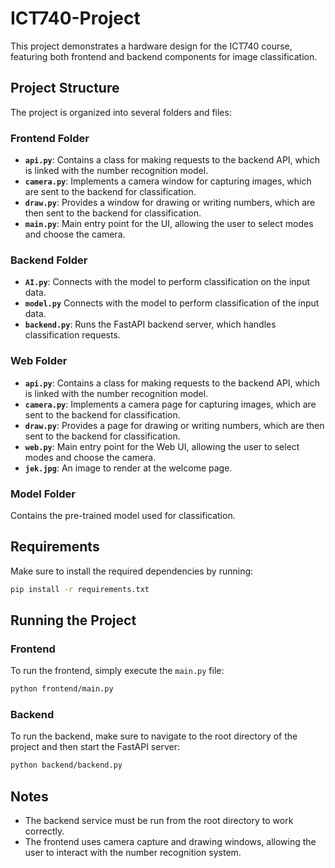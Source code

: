 # ICT740-Project

This project demonstrates a hardware design for the ICT740 course, featuring both frontend and backend components for image classification.

## Project Structure

The project is organized into several folders and files:

### Frontend Folder
- **`api.py`**: Contains a class for making requests to the backend API, which is linked with the number recognition model.
- **`camera.py`**: Implements a camera window for capturing images, which are sent to the backend for classification.
- **`draw.py`**: Provides a window for drawing or writing numbers, which are then sent to the backend for classification.
- **`main.py`**: Main entry point for the UI, allowing the user to select modes and choose the camera.

### Backend Folder
- **`AI.py`**: Connects with the model to perform classification on the input data.
- **`model.py`** Connects with the model to perform classification of the input data.
- **`backend.py`**: Runs the FastAPI backend server, which handles classification requests.

### Web Folder
- **`api.py`**: Contains a class for making requests to the backend API, which is linked with the number recognition model.
- **`camera.py`**: Implements a camera page for capturing images, which are sent to the backend for classification.
- **`draw.py`**: Provides a page for drawing or writing numbers, which are then sent to the backend for classification.
- **`web.py`**: Main entry point for the Web UI, allowing the user to select modes and choose the camera.
- **`jek.jpg`**: An image to render at the welcome page.

### Model Folder
Contains the pre-trained model used for classification.

## Requirements

Make sure to install the required dependencies by running:
```bash
pip install -r requirements.txt
```

## Running the Project

### Frontend
To run the frontend, simply execute the `main.py` file:
```bash
python frontend/main.py
```

### Backend
To run the backend, make sure to navigate to the root directory of the project and then start the FastAPI server:
```bash
python backend/backend.py
```

## Notes
- The backend service must be run from the root directory to work correctly.
- The frontend uses camera capture and drawing windows, allowing the user to interact with the number recognition system.
